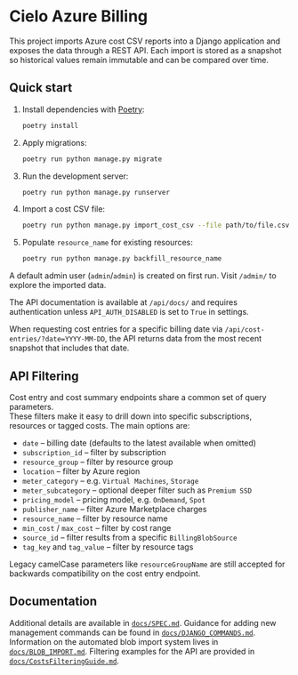 # Cielo Azure Billing

This project imports Azure cost CSV reports into a Django application and exposes
the data through a REST API. Each import is stored as a snapshot so historical
values remain immutable and can be compared over time.

## Quick start

1. Install dependencies with [Poetry](https://python-poetry.org/):
   ```bash
   poetry install
   ```
2. Apply migrations:
   ```bash
   poetry run python manage.py migrate
   ```
3. Run the development server:
   ```bash
   poetry run python manage.py runserver
   ```
4. Import a cost CSV file:
   ```bash
   poetry run python manage.py import_cost_csv --file path/to/file.csv
   ```
5. Populate `resource_name` for existing resources:
   ```bash
   poetry run python manage.py backfill_resource_name
   ```

A default admin user (`admin`/`admin`) is created on first run. Visit `/admin/`
to explore the imported data.

The API documentation is available at `/api/docs/` and requires authentication
unless `API_AUTH_DISABLED` is set to `True` in settings.

When requesting cost entries for a specific billing date via
`/api/cost-entries/?date=YYYY-MM-DD`, the API returns data from the most recent
snapshot that includes that date.

## API Filtering

Cost entry and cost summary endpoints share a common set of query parameters.  
These filters make it easy to drill down into specific subscriptions, resources
or tagged costs.  The main options are:

- `date` – billing date (defaults to the latest available when omitted)
- `subscription_id` – filter by subscription
- `resource_group` – filter by resource group
- `location` – filter by Azure region
- `meter_category` – e.g. `Virtual Machines`, `Storage`
- `meter_subcategory` – optional deeper filter such as `Premium SSD`
- `pricing_model` – pricing model, e.g. `OnDemand`, `Spot`
- `publisher_name` – filter Azure Marketplace charges
- `resource_name` – filter by resource name
- `min_cost` / `max_cost` – filter by cost range
- `source_id` – filter results from a specific `BillingBlobSource`
- `tag_key` and `tag_value` – filter by resource tags

Legacy camelCase parameters like `resourceGroupName` are still accepted for
backwards compatibility on the cost entry endpoint.

## Documentation

Additional details are available in [`docs/SPEC.md`](docs/SPEC.md). Guidance for
adding new management commands can be found in
[`docs/DJANGO_COMMANDS.md`](docs/DJANGO_COMMANDS.md).
Information on the automated blob import system lives in
[`docs/BLOB_IMPORT.md`](docs/BLOB_IMPORT.md).
Filtering examples for the API are provided in
[`docs/CostsFilteringGuide.md`](docs/CostsFilteringGuide.md).
